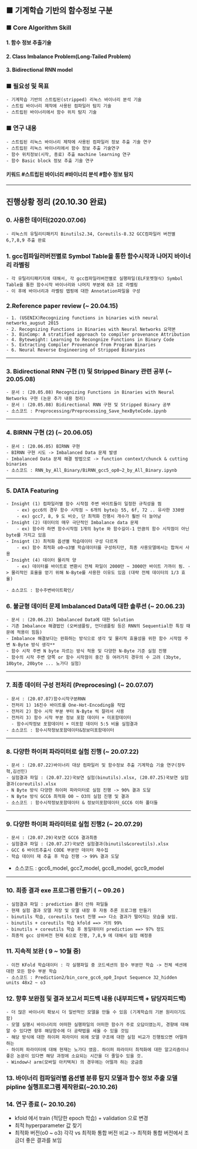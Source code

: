 ## ■ 기계학습 기반의 함수정보 구분 

### ■ Core Algorithm Skill
#### 1. 함수 정보 추출기술
#### 2. Class Imbalance Problem(Long-Tailed Problem)
#### 3. Bidirectional RNN model

### ■ 필요성 및 목표
    - 기계학습 기반의 스트립된(stripped) 리눅스 바이너리 분석 기술
    - 스트립 바이너리 제작에 사용된 컴파일러 탐지 기술
    - 스트립된 바이너리에서 함수 위치 탐지 기술

### ■ 연구 내용
    - 스트립된 리눅스 바이너리 제작에 사용된 컴파일러 정보 추출 기술 연구
    - 스트립된 리눅스 바이너리에서 함수 정보 추출 기술연구
    - 함수 위치정보(시작, 종료) 추출 machine learning 연구
    - 함수 Basic block 정보 추출 기술 연구

#### 키워드 #스트립된 바이너리 #바이너리 분석 #함수 정보 탐지

<hr>


## 진행상황 정리 (20.10.30 완료)

### 0. 사용한 데이터(2020.07.06)
    - 리눅스의 유틸리티패키지 Binutils2.34, Coreutils-8.32 GCC컴파일러 버전별 6,7,8,9 추출 완료
    
### 1. gcc컴파일러버전별로 Symbol Table을 통한 함수시작과 나머지 바이너리 라벨링
    - 각 유틸리티패키지에 대해서, 각 gcc컴파일러버전별로 실행파일(ELF포멧형식) Symbol Table을 통한 함수시작 바이너리와 나머지 부분에 0과 1로 라벨링
    - 이 후에 바이너리과 라벨링 맵핑에 대한 Annotation파일을 구성
    
### 2.Reference paper review (~ 20.04.15) 
    - 1. (USENIX)Recognizing functions in binaries with neural networks_augsut 2015 
    - 2. Recognizing Functions in Binaries with Neural Networks 요약본
    - 3. BinComp: A stratified approach to compiler provenance Attribution
    - 4. Byteweight: Learning to Recongnize Functions in Binary Code
    - 5. Extracting Compiler Provenance from Program Binaries
    - 6. Neural Reverse Engineering of Stripped Binaryies
    
<hr>

### 3. Bidirectional RNN 구현 (1) 및 Stripped Binary 관련 공부 (~ 20.05.08)
    - 문서 : (20.05.08) Recognizing Functions in Binaries with Neural Networks 구현 (논문 추가 내용 정리)
    - 문서 : (20.05.08) Bidirectional RNN 구현 및 Stripped Binary 공부
    - 소스코드 : Preprocessing/Preprocessing_Save_hexByteCode.ipynb

<hr>

### 4. BIRNN 구현 (2)  (~ 20.06.05)
    - 문서 : (20.06.05) BIRNN 구현
    - BIRNN 구현 시도 -> Imbalanced Data 문제 발생
    - Imbalanced Data 문제 해결 방법으로 -> function context/chunck & cutting binaries
    - 소스코드 : RNN_by_All_Binary/BiRNN_gcc5_op0~2_by_All_Binary.ipynb

<hr> 

### 5. DATA Featuring
    - Insight (1) 컴파일러별 함수 시작점 주변 바이트들이 일정한 규칙성을 띔
        - ex) gcc6의 경우 함수 시작점 ~ 6개의 byte는 55, 6f, 72 .. 유사한 330쌍
        - ex) gcc7, 8, 9 도 비슷, 단 최적화 진행시 개수가 훨씬 더 늘어남
    - Insight (2) 데이터의 매우 극단적인 Imbalance data 문제
        - ex) 함수라 하면 함수시작점 1개의 byte 와 함수길이-1 만큼의 함수 시작점이 아닌 byte를 가지고 있음
    - Insignt (3) 최적화 옵션별 학습데이터 구성 다르게
        - ex) 함수 최적화 o0~o3별 학습데이터를 구성하지만, 최종 사용모델에서는 합쳐서 사용
    - Insight (4) 데이터 물리적 양
        - ex) 데이터를 바이트로 변환시 전체 파일이 2000만 ~ 3000만 바이트 가까이 됨. -> 물리적인 효율을 얻기 위해 N-Byte를 사용한 이유도 있음 (대략 전체 데이터의 1/3 효율)
        
    - 소스코드 : 함수주변바이트확인/
    
### 6. 불균형 데이터 문제 Imbalanced Data에 대한 솔루션 (~ 20.06.23)
    - 문서 : (20.06.23) Imbalanced Data에 대한 Solution 
    - 기존 Imbalance 해결법인 (오버샘플링, 언더샘플링 등은 RNN의 Sequential한 특징 때문에 적용이 힘듬)
    - Imbalance 해결보다는 완화하는 방식으로 생각 및 물리적 효율성을 위한 함수 시작점 주변 N-Byte 방식 생각**
    - 함수 시작 주변 N byte 자르는 방식 적용 및 다양한 N-Byte 기준 실험 진행
    - 함수의 시작 주변 양쪽 or 함수 시작점이 중간 등 여러가지 경우의 수 고려 (3byte, 10byte, 20byte ... 노가다 실험)
  

<hr> 

### 7. 최종 데이터 구성 전처리 (Preprocesing) (~ 20.07.07)
    - 문서 : (20.07.07)함수시작구분RNN
    - 전처리 1) 16진수 바이트를 One-Hot-Encoding을 작업
    - 전처리 2) 함수 시작 부분 부터 N-Byte 씩 잘라서 사용
    - 전처리 3) 함수 시작 부분 정보 포함 데이터 + 미포함데이터
      - 함수시작정보 포함데이터 + 미포함 데이터 5:5 비율 실험결과
    - 소스코드 : 함수시작정보포함데이터&정보미포함데이터
        
<hr>

### 8. 다양한 하이퍼 파라미터로 실험 진행 (~ 20.07.22)
    - 문서 : (20.07.22)바이너리 대상 컴파일러 및 함수정보 추출 기계학습 기술 연구(장두혁,김선민)
    - 실험결과 파일 : (20.07.22)국보연 실험(binutils).xlsx, (20.07.25)국보연 실험결과(coreutils).xlsx
    - N Byte 방식 다양한 하이퍼 파라미터로 실험 진행 -> 90% 결과 도달
    - N Byte 방식 GCC6 최적화 O0 ~ O3의 실험 진행 및 결과
    - 소스코드 : 함수시작정보포함데이터 & 정보미포함데이터_GCC6 이하 폴더들 
     
<hr> 

### 9. 다양한 하이퍼 파라미터로 실험 진행2 (~ 20.07.29) 
    - 문서 : (20.07.29)국보연 GCC6 결과최종
    - 실험결과 파일 : (20.07.27)국보연 실험결과(binutils&coreutils).xlsx
    - GCC 6 바이트추출시 CODE 부분만 데이터 재수집
    - 학습 데이터 재 추출 후 학습 진행 -> 99% 결과 도달
  - 소스코드 : gcc6_model, gcc7_model, gcc8_model, gcc9_model
      
<hr>

### 10. 최종 결과 exe 프로그램 만들기 ( ~ 09.26 )
    - 실험결과 파일 : prediction 폴더 산하 파일들
    - 현재 실험 결과 모델 저장 및 모델 내장 후 자동 추론 프로그램 만들기
    - binutils 학습, coreutils test 진행 ==> 다소 결과가 떨어지는 모습을 보임.
    - binutils + coreutils 학습 kfold ==> 거의 99%
    - binutils + coreutils 학습 후 동일데이터 prediction ==> 97% 정도
    - 최종적 gcc 상위버전 현재 6으로 진행, 7,8,9 에 대해서 실험 예정중
    
### 11. 지속적 보완 ( 9 ~ 10월 중)
    - 이전 KFold 학습데이터 : 각 실행파일 중 코드섹션의 함수 부분만 학습 -> 전체 섹션에 대한 모든 함수 부분 학습
    - 소스코드 : Prediction2/bin_core_gcc6_op0_Input Sequence 32_hidden units 48x2 ~ o3
    
### 12. 향후 보완점 및 결과 보고서 피드백 내용 (내부피드백 + 담당자피드백)
    - 더 많은 바이너리 확보시 더 일반적인 모델을 만들 수 있음 (기계학습의 기본 원리이기도 함)
    - 모델 실행시 바이너리의 어떠한 실행파일의 어떠한 함수가 주로 오답이였는지, 경향에 대해 알 수 있다면 향후 해당함수에 더 공략법을 세울 수 있을 것임
    - 해당 방식에 대한 하이퍼 파라미터 외에 모델 구조에 대한 실험 비교가 진행됬으면 어떨까 하는
    - 하이퍼 파라미터에 대해 현재는 노가다 였음. 하이퍼 파라미터 최적화에 대한 알고리즘이나 좋은 논문이 있다면 해당 과정에 소요되는 시간을 더 줄일수 있을 것.
    - Window나 arm(모바일 아키텍쳐) 의 경우에는 어떨까 하는 궁금증

### 13. 바이너리 컴파일러별 옵션별 분류 탐지 모델과 함수 정보 추출 모델 pipline 실행프로그램 제작완료(~20.10.26) 


### 14.  연구 종료 (~ 20.10.26)
  - kfold 에서 train (적당한 epoch 학습) + validation 으로 변경
  - 최적 hyperparameter 값 찾기 
  - 최적화 버전(o0 ~ o3) 각각 vs 최적화 통합 버전 비교 -> 최적화 통합 버전에서 조금더 좋은 결과를 보임
